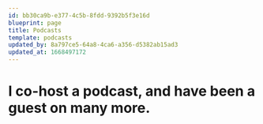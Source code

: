 ```yaml
---
id: bb30ca9b-e377-4c5b-8fdd-9392b5f3e16d
blueprint: page
title: Podcasts
template: podcasts
updated_by: 8a797ce5-64a8-4ca6-a356-d5382ab15ad3
updated_at: 1668497172
---
```

# I co-host a podcast, and have been a guest on many more.
